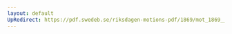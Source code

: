 ```yaml
---
layout: default
UpRedirect: https://pdf.swedeb.se/riksdagen-motions-pdf/1869/mot_1869__ak__00180/mot_1869__ak__00180_001.pdf
---
```

